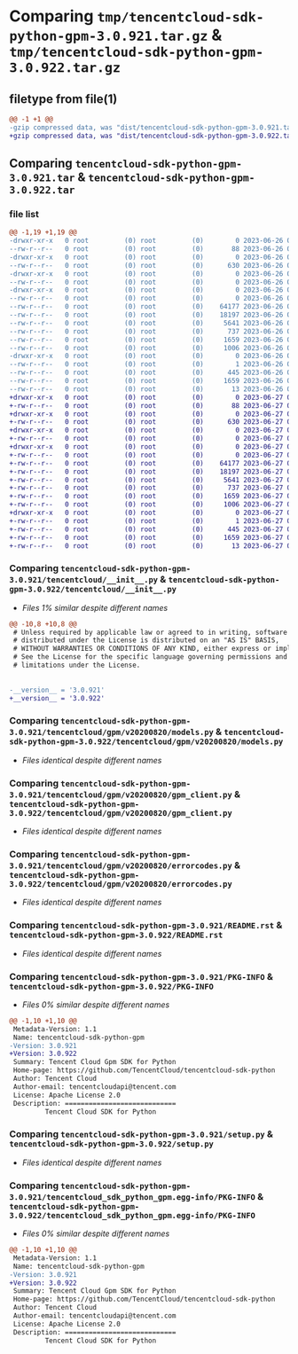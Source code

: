 # Comparing `tmp/tencentcloud-sdk-python-gpm-3.0.921.tar.gz` & `tmp/tencentcloud-sdk-python-gpm-3.0.922.tar.gz`

## filetype from file(1)

```diff
@@ -1 +1 @@
-gzip compressed data, was "dist/tencentcloud-sdk-python-gpm-3.0.921.tar", last modified: Mon Jun 26 00:25:02 2023, max compression
+gzip compressed data, was "dist/tencentcloud-sdk-python-gpm-3.0.922.tar", last modified: Tue Jun 27 00:25:30 2023, max compression
```

## Comparing `tencentcloud-sdk-python-gpm-3.0.921.tar` & `tencentcloud-sdk-python-gpm-3.0.922.tar`

### file list

```diff
@@ -1,19 +1,19 @@
-drwxr-xr-x   0 root         (0) root         (0)        0 2023-06-26 00:25:02.000000 tencentcloud-sdk-python-gpm-3.0.921/
--rw-r--r--   0 root         (0) root         (0)       88 2023-06-26 00:25:02.000000 tencentcloud-sdk-python-gpm-3.0.921/setup.cfg
-drwxr-xr-x   0 root         (0) root         (0)        0 2023-06-26 00:25:02.000000 tencentcloud-sdk-python-gpm-3.0.921/tencentcloud/
--rw-r--r--   0 root         (0) root         (0)      630 2023-06-26 00:25:02.000000 tencentcloud-sdk-python-gpm-3.0.921/tencentcloud/__init__.py
-drwxr-xr-x   0 root         (0) root         (0)        0 2023-06-26 00:25:02.000000 tencentcloud-sdk-python-gpm-3.0.921/tencentcloud/gpm/
--rw-r--r--   0 root         (0) root         (0)        0 2023-06-26 00:25:02.000000 tencentcloud-sdk-python-gpm-3.0.921/tencentcloud/gpm/__init__.py
-drwxr-xr-x   0 root         (0) root         (0)        0 2023-06-26 00:25:02.000000 tencentcloud-sdk-python-gpm-3.0.921/tencentcloud/gpm/v20200820/
--rw-r--r--   0 root         (0) root         (0)        0 2023-06-26 00:25:02.000000 tencentcloud-sdk-python-gpm-3.0.921/tencentcloud/gpm/v20200820/__init__.py
--rw-r--r--   0 root         (0) root         (0)    64177 2023-06-26 00:25:02.000000 tencentcloud-sdk-python-gpm-3.0.921/tencentcloud/gpm/v20200820/models.py
--rw-r--r--   0 root         (0) root         (0)    18197 2023-06-26 00:25:02.000000 tencentcloud-sdk-python-gpm-3.0.921/tencentcloud/gpm/v20200820/gpm_client.py
--rw-r--r--   0 root         (0) root         (0)     5641 2023-06-26 00:25:02.000000 tencentcloud-sdk-python-gpm-3.0.921/tencentcloud/gpm/v20200820/errorcodes.py
--rw-r--r--   0 root         (0) root         (0)      737 2023-06-26 00:25:02.000000 tencentcloud-sdk-python-gpm-3.0.921/README.rst
--rw-r--r--   0 root         (0) root         (0)     1659 2023-06-26 00:25:02.000000 tencentcloud-sdk-python-gpm-3.0.921/PKG-INFO
--rw-r--r--   0 root         (0) root         (0)     1006 2023-06-26 00:25:02.000000 tencentcloud-sdk-python-gpm-3.0.921/setup.py
-drwxr-xr-x   0 root         (0) root         (0)        0 2023-06-26 00:25:02.000000 tencentcloud-sdk-python-gpm-3.0.921/tencentcloud_sdk_python_gpm.egg-info/
--rw-r--r--   0 root         (0) root         (0)        1 2023-06-26 00:25:02.000000 tencentcloud-sdk-python-gpm-3.0.921/tencentcloud_sdk_python_gpm.egg-info/dependency_links.txt
--rw-r--r--   0 root         (0) root         (0)      445 2023-06-26 00:25:02.000000 tencentcloud-sdk-python-gpm-3.0.921/tencentcloud_sdk_python_gpm.egg-info/SOURCES.txt
--rw-r--r--   0 root         (0) root         (0)     1659 2023-06-26 00:25:02.000000 tencentcloud-sdk-python-gpm-3.0.921/tencentcloud_sdk_python_gpm.egg-info/PKG-INFO
--rw-r--r--   0 root         (0) root         (0)       13 2023-06-26 00:25:02.000000 tencentcloud-sdk-python-gpm-3.0.921/tencentcloud_sdk_python_gpm.egg-info/top_level.txt
+drwxr-xr-x   0 root         (0) root         (0)        0 2023-06-27 00:25:30.000000 tencentcloud-sdk-python-gpm-3.0.922/
+-rw-r--r--   0 root         (0) root         (0)       88 2023-06-27 00:25:30.000000 tencentcloud-sdk-python-gpm-3.0.922/setup.cfg
+drwxr-xr-x   0 root         (0) root         (0)        0 2023-06-27 00:25:30.000000 tencentcloud-sdk-python-gpm-3.0.922/tencentcloud/
+-rw-r--r--   0 root         (0) root         (0)      630 2023-06-27 00:25:30.000000 tencentcloud-sdk-python-gpm-3.0.922/tencentcloud/__init__.py
+drwxr-xr-x   0 root         (0) root         (0)        0 2023-06-27 00:25:30.000000 tencentcloud-sdk-python-gpm-3.0.922/tencentcloud/gpm/
+-rw-r--r--   0 root         (0) root         (0)        0 2023-06-27 00:25:30.000000 tencentcloud-sdk-python-gpm-3.0.922/tencentcloud/gpm/__init__.py
+drwxr-xr-x   0 root         (0) root         (0)        0 2023-06-27 00:25:30.000000 tencentcloud-sdk-python-gpm-3.0.922/tencentcloud/gpm/v20200820/
+-rw-r--r--   0 root         (0) root         (0)        0 2023-06-27 00:25:30.000000 tencentcloud-sdk-python-gpm-3.0.922/tencentcloud/gpm/v20200820/__init__.py
+-rw-r--r--   0 root         (0) root         (0)    64177 2023-06-27 00:25:30.000000 tencentcloud-sdk-python-gpm-3.0.922/tencentcloud/gpm/v20200820/models.py
+-rw-r--r--   0 root         (0) root         (0)    18197 2023-06-27 00:25:30.000000 tencentcloud-sdk-python-gpm-3.0.922/tencentcloud/gpm/v20200820/gpm_client.py
+-rw-r--r--   0 root         (0) root         (0)     5641 2023-06-27 00:25:30.000000 tencentcloud-sdk-python-gpm-3.0.922/tencentcloud/gpm/v20200820/errorcodes.py
+-rw-r--r--   0 root         (0) root         (0)      737 2023-06-27 00:25:30.000000 tencentcloud-sdk-python-gpm-3.0.922/README.rst
+-rw-r--r--   0 root         (0) root         (0)     1659 2023-06-27 00:25:30.000000 tencentcloud-sdk-python-gpm-3.0.922/PKG-INFO
+-rw-r--r--   0 root         (0) root         (0)     1006 2023-06-27 00:25:30.000000 tencentcloud-sdk-python-gpm-3.0.922/setup.py
+drwxr-xr-x   0 root         (0) root         (0)        0 2023-06-27 00:25:30.000000 tencentcloud-sdk-python-gpm-3.0.922/tencentcloud_sdk_python_gpm.egg-info/
+-rw-r--r--   0 root         (0) root         (0)        1 2023-06-27 00:25:30.000000 tencentcloud-sdk-python-gpm-3.0.922/tencentcloud_sdk_python_gpm.egg-info/dependency_links.txt
+-rw-r--r--   0 root         (0) root         (0)      445 2023-06-27 00:25:30.000000 tencentcloud-sdk-python-gpm-3.0.922/tencentcloud_sdk_python_gpm.egg-info/SOURCES.txt
+-rw-r--r--   0 root         (0) root         (0)     1659 2023-06-27 00:25:30.000000 tencentcloud-sdk-python-gpm-3.0.922/tencentcloud_sdk_python_gpm.egg-info/PKG-INFO
+-rw-r--r--   0 root         (0) root         (0)       13 2023-06-27 00:25:30.000000 tencentcloud-sdk-python-gpm-3.0.922/tencentcloud_sdk_python_gpm.egg-info/top_level.txt
```

### Comparing `tencentcloud-sdk-python-gpm-3.0.921/tencentcloud/__init__.py` & `tencentcloud-sdk-python-gpm-3.0.922/tencentcloud/__init__.py`

 * *Files 1% similar despite different names*

```diff
@@ -10,8 +10,8 @@
 # Unless required by applicable law or agreed to in writing, software
 # distributed under the License is distributed on an "AS IS" BASIS,
 # WITHOUT WARRANTIES OR CONDITIONS OF ANY KIND, either express or implied.
 # See the License for the specific language governing permissions and
 # limitations under the License.
 
 
-__version__ = '3.0.921'
+__version__ = '3.0.922'
```

### Comparing `tencentcloud-sdk-python-gpm-3.0.921/tencentcloud/gpm/v20200820/models.py` & `tencentcloud-sdk-python-gpm-3.0.922/tencentcloud/gpm/v20200820/models.py`

 * *Files identical despite different names*

### Comparing `tencentcloud-sdk-python-gpm-3.0.921/tencentcloud/gpm/v20200820/gpm_client.py` & `tencentcloud-sdk-python-gpm-3.0.922/tencentcloud/gpm/v20200820/gpm_client.py`

 * *Files identical despite different names*

### Comparing `tencentcloud-sdk-python-gpm-3.0.921/tencentcloud/gpm/v20200820/errorcodes.py` & `tencentcloud-sdk-python-gpm-3.0.922/tencentcloud/gpm/v20200820/errorcodes.py`

 * *Files identical despite different names*

### Comparing `tencentcloud-sdk-python-gpm-3.0.921/README.rst` & `tencentcloud-sdk-python-gpm-3.0.922/README.rst`

 * *Files identical despite different names*

### Comparing `tencentcloud-sdk-python-gpm-3.0.921/PKG-INFO` & `tencentcloud-sdk-python-gpm-3.0.922/PKG-INFO`

 * *Files 0% similar despite different names*

```diff
@@ -1,10 +1,10 @@
 Metadata-Version: 1.1
 Name: tencentcloud-sdk-python-gpm
-Version: 3.0.921
+Version: 3.0.922
 Summary: Tencent Cloud Gpm SDK for Python
 Home-page: https://github.com/TencentCloud/tencentcloud-sdk-python
 Author: Tencent Cloud
 Author-email: tencentcloudapi@tencent.com
 License: Apache License 2.0
 Description: ============================
         Tencent Cloud SDK for Python
```

### Comparing `tencentcloud-sdk-python-gpm-3.0.921/setup.py` & `tencentcloud-sdk-python-gpm-3.0.922/setup.py`

 * *Files identical despite different names*

### Comparing `tencentcloud-sdk-python-gpm-3.0.921/tencentcloud_sdk_python_gpm.egg-info/PKG-INFO` & `tencentcloud-sdk-python-gpm-3.0.922/tencentcloud_sdk_python_gpm.egg-info/PKG-INFO`

 * *Files 0% similar despite different names*

```diff
@@ -1,10 +1,10 @@
 Metadata-Version: 1.1
 Name: tencentcloud-sdk-python-gpm
-Version: 3.0.921
+Version: 3.0.922
 Summary: Tencent Cloud Gpm SDK for Python
 Home-page: https://github.com/TencentCloud/tencentcloud-sdk-python
 Author: Tencent Cloud
 Author-email: tencentcloudapi@tencent.com
 License: Apache License 2.0
 Description: ============================
         Tencent Cloud SDK for Python
```

